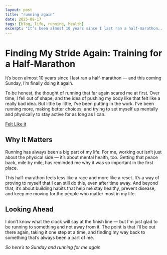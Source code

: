 ```yaml
---
layout: post
title: "running again"
date: 2025-08-17
tags: [blog, life, running, health]
excerpt: "It’s been almost 10 years since I last ran a half-marathon..."
---
```


# Finding My Stride Again: Training for a Half-Marathon  
It’s been almost 10 years since I last ran a half-marathon — and this coming Sunday, I’m finally doing it again.  

To be honest, the thought of running that far again scared me at first. Over time, I fell out of shape, and the idea of pushing my body like that felt like a really bad idea. But little by little, I’ve been putting in the work. I’ve been running more, making better choices, and trying to set myself up mentally and physically to stay active for as long as I can.  

[Felt Like it](assets/img/forrest-gump-running.gif)

## Why It Matters  
Running has always been a big part of my life. For me, working out isn’t just about the physical side — it’s about mental health, too. Getting that peace back, mile by mile, has reminded me why it was so important in the first place.  

This half-marathon feels less like a race and more like a reset. It’s a way of proving to myself that I can still do this, even after time away. And beyond that, it’s about building habits that help me stay healthy, prevent disease, and keep me moving for the people who matter most in my life.  

## Looking Ahead  
I don’t know what the clock will say at the finish line — but I'm just glad to be running to something and not away from it. The point is that I’ll be out there again, taking it one step at a time, and finding my way back to something that’s always been a part of me.  

*So here’s to Sunday and running for me again*  

